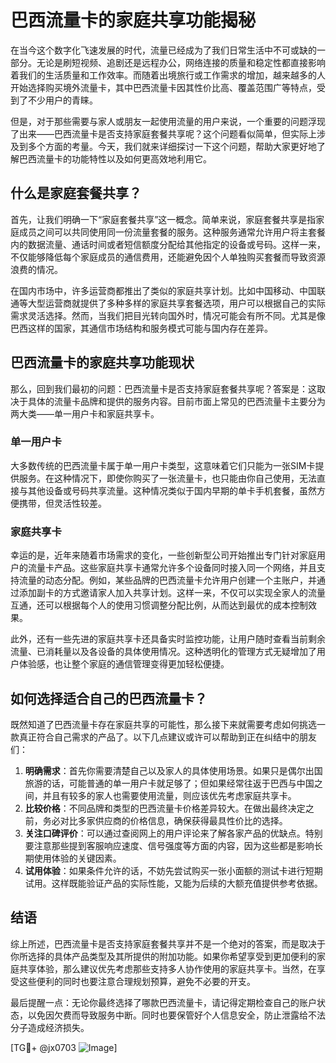 # 巴西流量卡的家庭共享功能揭秘

在当今这个数字化飞速发展的时代，流量已经成为了我们日常生活中不可或缺的一部分。无论是刷短视频、追剧还是远程办公，网络连接的质量和稳定性都直接影响着我们的生活质量和工作效率。而随着出境旅行或工作需求的增加，越来越多的人开始选择购买境外流量卡，其中巴西流量卡因其性价比高、覆盖范围广等特点，受到了不少用户的青睐。

但是，对于那些需要与家人或朋友一起使用流量的用户来说，一个重要的问题浮现了出来——巴西流量卡是否支持家庭套餐共享呢？这个问题看似简单，但实际上涉及到多个方面的考量。今天，我们就来详细探讨一下这个问题，帮助大家更好地了解巴西流量卡的功能特性以及如何更高效地利用它。

## 什么是家庭套餐共享？

首先，让我们明确一下“家庭套餐共享”这一概念。简单来说，家庭套餐共享是指家庭成员之间可以共同使用同一份流量套餐的服务。这种服务通常允许用户将主套餐内的数据流量、通话时间或者短信额度分配给其他指定的设备或号码。这样一来，不仅能够降低每个家庭成员的通信费用，还能避免因个人单独购买套餐而导致资源浪费的情况。

在国内市场中，许多运营商都推出了类似的家庭共享计划。比如中国移动、中国联通等大型运营商就提供了多种多样的家庭共享套餐选项，用户可以根据自己的实际需求灵活选择。然而，当我们把目光转向国外时，情况可能会有所不同。尤其是像巴西这样的国家，其通信市场结构和服务模式可能与国内存在差异。

## 巴西流量卡的家庭共享功能现状

那么，回到我们最初的问题：巴西流量卡是否支持家庭套餐共享呢？答案是：这取决于具体的流量卡品牌和提供的服务内容。目前市面上常见的巴西流量卡主要分为两大类——单一用户卡和家庭共享卡。

### 单一用户卡

大多数传统的巴西流量卡属于单一用户卡类型，这意味着它们只能为一张SIM卡提供服务。在这种情况下，即使你购买了一张流量卡，也只能由你自己使用，无法直接与其他设备或号码共享流量。这种情况类似于国内早期的单卡手机套餐，虽然方便携带，但灵活性较差。

### 家庭共享卡

幸运的是，近年来随着市场需求的变化，一些创新型公司开始推出专门针对家庭用户的流量卡产品。这些家庭共享卡通常允许多个设备同时接入同一个网络，并且支持流量的动态分配。例如，某些品牌的巴西流量卡允许用户创建一个主账户，并通过添加副卡的方式邀请家人加入共享计划。这样一来，不仅可以实现全家人的流量互通，还可以根据每个人的使用习惯调整分配比例，从而达到最优的成本控制效果。

此外，还有一些先进的家庭共享卡还具备实时监控功能，让用户随时查看当前剩余流量、已消耗量以及各设备的具体使用情况。这种透明化的管理方式无疑增加了用户体验感，也让整个家庭的通信管理变得更加轻松便捷。

## 如何选择适合自己的巴西流量卡？

既然知道了巴西流量卡存在家庭共享的可能性，那么接下来就需要考虑如何挑选一款真正符合自己需求的产品了。以下几点建议或许可以帮助到正在纠结中的朋友们：

1. **明确需求**：首先你需要清楚自己以及家人的具体使用场景。如果只是偶尔出国旅游的话，可能普通的单一用户卡就足够了；但如果经常往返于巴西与中国之间，并且有较多的家人也需要使用流量，则应该优先考虑家庭共享卡。
2. **比较价格**：不同品牌和类型的巴西流量卡价格差异较大。在做出最终决定之前，务必对比多家供应商的价格信息，确保获得最具性价比的选择。
3. **关注口碑评价**：可以通过查阅网上的用户评论来了解各家产品的优缺点。特别要注意那些提到客服响应速度、信号强度等方面的内容，因为这些都是影响长期使用体验的关键因素。
4. **试用体验**：如果条件允许的话，不妨先尝试购买一张小面额的测试卡进行短期试用。这样既能验证产品的实际性能，又能为后续的大额充值提供参考依据。

## 结语

综上所述，巴西流量卡是否支持家庭套餐共享并不是一个绝对的答案，而是取决于你所选择的具体产品类型及其所提供的附加功能。如果你希望享受到更加便利的家庭共享体验，那么建议优先考虑那些支持多人协作使用的家庭共享卡。当然，在享受这些便利的同时也要注意合理规划预算，避免不必要的开支。

最后提醒一点：无论你最终选择了哪款巴西流量卡，请记得定期检查自己的账户状态，以免因欠费而导致服务中断。同时也要保管好个人信息安全，防止泄露给不法分子造成经济损失。

[TG💪+ @jx0703 ![Image](https://github.com/user-attachments/assets/dbca1d08-cadb-493c-b0ec-ad6f7a83f270)]